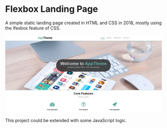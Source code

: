 # Flexbox Landing Page

A simple static landing page created in HTML and CSS in 2018, mostly using the lfexbox feature of CSS.

![Homepage](./homepage.png)

This project could be extended with some JavaScript logic.